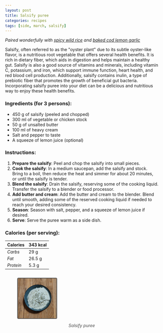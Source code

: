 ```yaml
---
layout: post
title: Salsify puree
categories: recipes
tags: [side, march, salsify]
---
```


*Paired wonderfully with <a href="/recipes/spicy-wild-rice">spicy wild rice</a> and <a href="/recipes/baked-cod-lemon-garlic">baked cod lemon garlic</a>*

Salsify, often referred to as the "oyster plant" due to its subtle oyster-like flavor, is a nutritious root vegetable that offers several health benefits. It is rich in dietary fiber, which aids in digestion and helps maintain a healthy gut. Salsify is also a good source of vitamins and minerals, including vitamin C, potassium, and iron, which support immune function, heart health, and red blood cell production. Additionally, salsify contains inulin, a type of prebiotic fiber that promotes the growth of beneficial gut bacteria. Incorporating salsify puree into your diet can be a delicious and nutritious way to enjoy these health benefits.

### Ingredients (for 3 persons):
- 450 g of salsify (peeled and chopped)
- 300 ml of vegetable or chicken stock
- 50 g of unsalted butter
- 100 ml of heavy cream
- Salt and pepper to taste
- A squeeze of lemon juice (optional)

### Instructions:

1. **Prepare the salsify**: Peel and chop the salsify into small pieces.
2. **Cook the salsify**: In a medium saucepan, add the salsify and stock. Bring to a boil, then reduce the heat and simmer for about 20 minutes, or until the salsify is tender.
3. **Blend the salsify**: Drain the salsify, reserving some of the cooking liquid. Transfer the salsify to a blender or food processor.
4. **Add butter and cream**: Add the butter and cream to the blender. Blend until smooth, adding some of the reserved cooking liquid if needed to reach your desired consistency.
5. **Season**: Season with salt, pepper, and a squeeze of lemon juice if desired.
6. **Serve**: Serve the puree warm as a side dish.

### Calories (per serving):

| **Calories** | 343 kcal |
| ----------- | ----------- |
| *Carbs* | 29 g |
| *Fat* | 26.5 g |
| *Protein* | 5.3 g |

<div style="display: flex; align-items:center; justify-content: center">
<figure>
    <img src="/assets/2025-03-01-salsify-puree/salsify-puree.jpg" alt="description" style="width:30%; margin: 0 auto; border: 2px solid #4d4d4d; border-radius: 4px">
    <figcaption style="margin-top: 10px; color:#4d4d4d; font-style: italic; text-align: center">Salsify puree</figcaption>
</figure>
